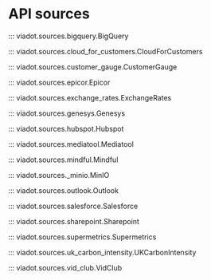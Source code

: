 # API sources

::: viadot.sources.bigquery.BigQuery

::: viadot.sources.cloud_for_customers.CloudForCustomers

::: viadot.sources.customer_gauge.CustomerGauge

::: viadot.sources.epicor.Epicor

::: viadot.sources.exchange_rates.ExchangeRates

::: viadot.sources.genesys.Genesys

::: viadot.sources.hubspot.Hubspot

::: viadot.sources.mediatool.Mediatool

::: viadot.sources.mindful.Mindful

::: viadot.sources._minio.MinIO

::: viadot.sources.outlook.Outlook

::: viadot.sources.salesforce.Salesforce

::: viadot.sources.sharepoint.Sharepoint

::: viadot.sources.supermetrics.Supermetrics

::: viadot.sources.uk_carbon_intensity.UKCarbonIntensity

::: viadot.sources.vid_club.VidClub
